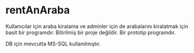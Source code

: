 # rentAnAraba
Kullanıcılar için araba kiralama ve adminler için de arabalarını kiralatmak için basit bir programdır. Bitirilmiş bir proje değildir. Bir prototip programdır.

DB için mevcutta MS-SQL kullanılmıştır. 
